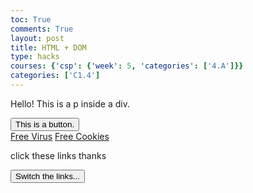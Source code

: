 ```yaml
---
toc: True
comments: True
layout: post
title: HTML + DOM
type: hacks
courses: {'csp': {'week': 5, 'categories': ['4.A']}}
categories: ['C1.4']
---
```

<script>
var clicked = false;
function create(){
    if (clicked == false){
        clicked = true;
        document.getElementById("p1").innerHTML = "hello! thanks for clicking me :)";
    }
    else {
        clicked = false
        document.getElementById("p1").innerHTML = "you already clicked me :(";
    }
}
function switchLink(){
    var link1 = document.getElementById("link1")
    var link2 = document.getElementById("link2")
    var discord = "https://discord.com/app"
    var google = "https://google.com"
    document.getElementById("p1").innerHTML = "Switched!"
    if (clicked == false){
        clicked = true;
        link1.innerHTML = "Free Cookies";
        link1.setAttribute("href", discord)
        link2.innerHTML = "Free Virus";
        link2.setAttribute("href", google)
    }
    else {
        clicked = false
        link2.innerHTML = "Free Cookies";
        link2.setAttribute("href", discord)
        link1.innerHTML = "Free Virus";
        link1.setAttribute("href", google)
    }
}
</script>
<div>
<p id="p1">Hello! This is a p inside a div.</p>
<button type="button" id="b1" onclick="create()">This is a button.</button>
</div>
<div>
<a id = "link1" href = "https://google.com">Free Virus</a>
<a id = "link2" href = "https://discord.com/app">Free Cookies</a>
<p>click these links thanks</p>
<button type="button" id="switch" onclick="switchLink()">Switch the links...</button>
</div>

